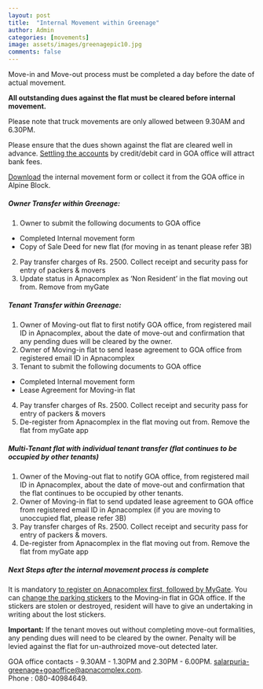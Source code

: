 ```yaml
---
layout: post
title:  "Internal Movement within Greenage"
author: Admin
categories: [movements]
image: assets/images/greenagepic10.jpg
comments: false
---
```


Move-in and Move-out process must be completed a day before the date of actual movement.

**All outstanding dues against the flat must be cleared before internal movement.**  

Please note that truck movements are only allowed between 9.30AM and 6.30PM. 

Please ensure that the dues shown against the flat are cleared well in advance.  <a href="{{ site.baseurl }}/dues/">Settling the accounts</a> by credit/debit card in GOA office will attract bank fees.  

<a target="_blank" href="https://drive.google.com/file/d/1nOXS8V3wUE-gkKrS7Kpt1Zjab2gZIXZB/view?usp=sharing"> Download</a> the internal movement form or collect it from the GOA office in Alpine Block.

##### Owner Transfer within Greenage:

1. Owner to submit the following documents to GOA office
* Completed Internal movement form 
* Copy of Sale Deed for new flat (for moving in as tenant please refer 3B)
2. Pay transfer charges of Rs. 2500. Collect receipt and security pass for entry of packers & movers
3. Update status in Apnacomplex as ‘Non Resident’ in the flat moving out from. Remove from myGate

##### Tenant Transfer within Greenage:

1. Owner of Moving-out flat to first notify GOA office,  from registered mail ID in Apnacomplex, about the date of move-out and confirmation that any pending dues will be cleared by the owner.
2. Owner of Moving-in flat to send lease agreement to GOA office from registered email ID in Apnacomplex 
3. Tenant to submit the following documents to GOA office
* Completed Internal movement form 
* Lease Agreement for Moving-in flat
4. Pay transfer charges of Rs. 2500. Collect receipt and security pass for entry of packers & movers
5. De-register from Apnacomplex in the flat moving out from. Remove the flat from myGate app

##### Multi-Tenant flat with individual tenant transfer (flat continues to be occupied by other tenants)

1. Owner of the Moving-out flat to notify GOA office, from registered mail ID in Apnacomplex, about the date of move-out and confirmation that the flat continues to be occupied by other tenants.
2. Owner of Moving-in flat to send updated lease agreement to GOA office from registered email ID in Apnacomplex (if you are moving to unoccupied flat, please refer 3B)
3. Pay transfer charges of Rs. 2500. Collect receipt and security pass for entry of packers & movers. 
4. De-register from Apnacomplex in the flat moving out from. Remove the flat from myGate app

##### Next Steps after the internal movement process is complete

It is mandatory <a href="{{ site.baseurl }}/registration/">to register on Apnacomplex first, followed by MyGate</a>. You can <a href="{{ site.baseurl }}/stickers/"> change the parking stickers</a> to the Moving-in flat in GOA office. If the stickers are stolen or destroyed, resident will have to give an undertaking in writing about the lost stickers.  


**Important:** If the tenant moves out without completing move-out formalities, any pending dues will need to be cleared by the owner. Penalty will be levied against the flat for un-authroized move-out detected later.

GOA office contacts - 9.30AM - 1.30PM and 2.30PM - 6.00PM.  salarpuria-greenage+goaoffice@apnacomplex.com.  
Phone : 080-40984649.  

